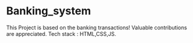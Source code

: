# Banking_system
This Project is based on the banking transactions!
Valuable contributions are appreciated.
Tech stack : HTML,CSS,JS.
